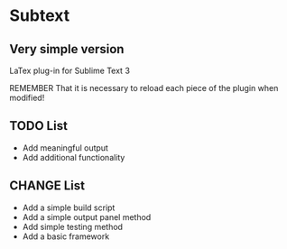 Subtext
=======

Very simple version
-------------------

LaTex plug-in for Sublime Text 3

REMEMBER That it is necessary to reload each piece of the plugin when modified!

TODO List
---------
* Add meaningful output
* Add additional functionality

CHANGE List
-----------
* Add a simple build script
* Add a simple output panel method
* Add simple testing method
* Add a basic framework

